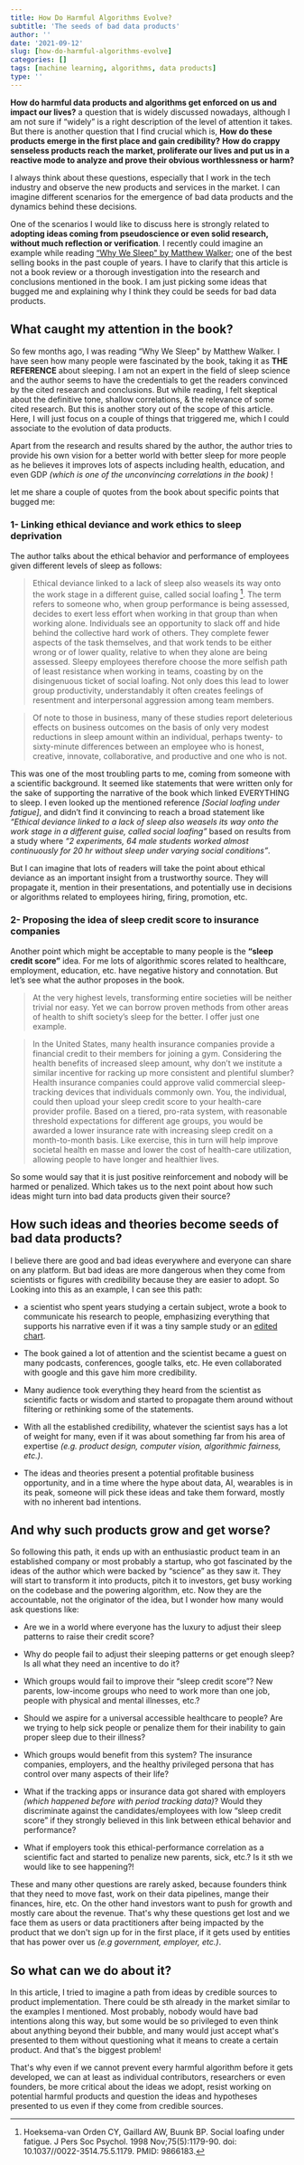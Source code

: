 ```yaml
---
title: How Do Harmful Algorithms Evolve? 
subtitle: 'The seeds of bad data products'
author: ''
date: '2021-09-12'
slug: [how-do-harmful-algorithms-evolve]
categories: []
tags: [machine learning, algorithms, data products]
type: ''
---
```



**How do harmful data products and algorithms get enforced on us and impact our lives?**
a question that is widely discussed nowadays, although I am not sure if “widely” is a right description of the level of attention it takes. But there is another question that I find crucial which is, **How do these products emerge in the first place and gain credibility?** **How do crappy senseless products reach the market, proliferate our lives and put us in a reactive mode to analyze and prove their obvious worthlessness or harm?**

I always think about these questions, especially that I work in the tech industry and observe the new products and  services in  the market. I can imagine different scenarios for the emergence of bad data products and the dynamics behind these decisions. 

One of the scenarios I would like to discuss here is strongly related to **adopting ideas coming from pseudoscience or even solid research, without much reflection or verification**. I recently could imagine an example while reading [“Why We Sleep" by Matthew Walker](https://www.goodreads.com/book/show/34466963-why-we-sleep); one of the best selling books in the past couple of years. I have to clarify that this article is not a book review or a thorough investigation into the research and conclusions mentioned in the book. I am just picking some ideas that bugged me and explaining why I think they could be seeds for bad data products.

## What caught my attention in the book?

So few months ago, I was reading “Why We Sleep" by Matthew Walker. I have seen how many people were fascinated by the book, taking it as **THE REFERENCE** about sleeping. I am not an expert in the field of sleep science and the author seems to have the credentials to get the readers convinced by the cited research and conclusions. But while reading, I felt skeptical about the definitive tone, shallow correlations, & the relevance of some cited research. But this is another story out of the scope of this article. Here, I will just focus on a couple of things that triggered me, which I could associate to the evolution of data products.


Apart from the research and results shared by the author, the author tries to provide his own  vision for a better world with better sleep for more people as he believes it improves lots of aspects including health, education, and even GDP *(which is one of the unconvincing correlations in the book)* !


let me share a couple of quotes from the book about specific points that bugged me:

### 1- Linking ethical deviance and work ethics to sleep deprivation

The author talks about the ethical behavior and performance of employees given different levels of sleep as follows:


>Ethical deviance linked to a lack of sleep also weasels its way onto the work stage in a different guise, called social loafing [^VI]</sup>. The term refers to someone who, when group performance is being assessed, decides to exert less effort when working in that group than when working alone. Individuals see an opportunity to slack off and hide behind the collective hard work of others. They complete fewer aspects of the task themselves, and that work tends to be either wrong or of lower quality, relative to when they alone are being assessed. Sleepy employees therefore choose the more selfish path of least resistance when working in teams, coasting by on the disingenuous ticket of social loafing. Not only does this lead to lower group productivity, understandably it often creates feelings of resentment and interpersonal aggression among team members. 

> Of note to those in business, many of these studies report deleterious effects on business outcomes on the basis of only very modest reductions in sleep amount within an individual, perhaps twenty- to sixty-minute differences between an employee who is honest, creative, innovate, collaborative, and productive and one who is not.


This was one of the most troubling parts to me, coming from someone with a scientific background. It seemed like statements that were written only for the sake of supporting the narrative of the book which linked EVERYTHING to sleep. I even looked up the mentioned reference *[Social loafing under fatigue]*, and didn’t find it convincing to reach a broad statement like *“Ethical deviance linked to a lack of sleep also weasels its way onto the work stage in a different guise, called social loafing”* based on results from a study where *“2 experiments, 64 male students worked almost continuously for 20 hr without sleep under varying social conditions”*. 

But I can imagine that lots of readers will take the point about ethical deviance as an important insight from a trustworthy source. They will propagate it, mention in their presentations, and potentially use in decisions or algorithms related to employees hiring, firing, promotion, etc. 


### 2- Proposing the idea of sleep credit score to insurance companies

Another point which might be acceptable to many people is the **“sleep credit score”** idea. For me lots of algorithmic scores related to healthcare, employment, education, etc. have negative history and connotation. But let’s see what the author proposes in the book.

> At the very highest levels, transforming entire societies will be neither trivial nor easy. Yet we can borrow proven methods from other areas of health to shift society’s sleep for the better. I offer just one example.

> In the United States, many health insurance companies provide a financial credit to their members for joining a gym. Considering the health benefits of increased sleep amount, why don’t we institute a similar incentive for racking up more consistent and plentiful slumber? Health insurance companies could approve valid commercial sleep-tracking devices that individuals commonly own. You, the individual, could then upload your sleep credit score to your health-care provider profile. Based on a tiered, pro-rata system, with reasonable threshold expectations for different age groups, you would be awarded a lower insurance rate with increasing sleep credit on a month-to-month basis. Like exercise, this in turn will help improve societal health en masse and lower the cost of health-care utilization, allowing people to have longer and healthier lives.

So some would say that it is just positive reinforcement and nobody will be harmed or penalized. Which takes us to the next point about how such ideas might turn into bad data products given their source?

## How such ideas and theories become seeds of bad data products?

I believe there are good and bad ideas everywhere and everyone can share on any platform. But bad ideas are more dangerous when they come from scientists or figures with credibility because they are easier to adopt. So Looking into this as an example, I can see this path:

- a scientist who spent years studying a certain subject, wrote a book to communicate his research to people, emphasizing everything that supports his narrative even if it was a tiny sample study or an [edited chart](https://yngve.hoiseth.net/articles/why-we-sleep-institutional-failure/).

- The book gained a lot of attention and the scientist became a guest on many podcasts, conferences, google talks, etc. He even collaborated with google and this gave him more credibility.

- Many audience took everything they heard from the scientist as scientific facts or wisdom and started to propagate them around without filtering or rethinking some of the  statements.

- With all the established credibility, whatever the scientist says has a lot of weight for many, even if it was about something far from his area of expertise *(e.g. product design, computer vision, algorithmic fairness, etc.)*.

- The ideas and theories present a potential profitable business opportunity, and in a time where the hype about data, AI, wearables is in its peak, someone will pick these ideas and take them forward, mostly with no inherent bad intentions.


## And why such products grow and get worse?

So following  this path, it ends up with  an enthusiastic product team in an established company or most probably a startup, who got fascinated by the ideas of the author which were backed by “science” as they saw it. They will start to transform it into products, pitch it to investors, get busy working on the codebase and the powering algorithm, etc. Now they  are the accountable, not the originator of the idea, but I wonder how many would ask questions like:

- Are we in a world where everyone has the luxury to adjust their sleep patterns to raise their credit score?

- Why do people fail to adjust their sleeping patterns or get enough sleep? Is all what they need an incentive to do it?

- Which groups would fail to improve their “sleep credit score”? New parents, low-income groups who need to work more than one job, people with physical and mental illnesses, etc.?

- Should we aspire for a universal accessible healthcare to people? Are we trying to help sick people or penalize them for their inability to gain proper sleep due to their illness?

- Which groups would benefit from this system? The insurance companies, employers, and the healthy privileged persona that has control over many aspects of their life?

- What if the tracking apps or insurance data got shared with employers *(which happened before with period tracking data)*? Would they discriminate against the candidates/employees with low “sleep credit score” if they strongly believed in this link between ethical behavior and performance?

- What if employers took this ethical-performance correlation as a scientific fact and started to penalize new parents, sick, etc.? Is it sth we would like to see happening?!


These and many other questions are rarely asked, because founders think that they need to move fast, work on their data pipelines, mange their finances, hire, etc. On the  other hand investors want to push for growth and mostly care about the revenue. That's why these questions get lost and we face them as users or data practitioners after being impacted by the product that we don't sign up for in the first place, if it gets used by entities that has power over us *(e.g government, employer, etc.)*.


## So what can we do about it?

In this article, I tried to imagine a path from ideas by credible sources to product implementation. There could be sth already in the market similar to the examples I mentioned. Most probably, nobody would have bad intentions along this way, but some would be so privileged to even think about anything beyond their bubble, and many would just accept what's presented to them without questioning what it means to create a certain product. And that's the biggest problem! 

That's why even if we cannot prevent every harmful algorithm before it gets developed, we can at least as individual contributors, researchers or even founders, be more critical about the ideas we adopt, resist working on potential harmful products and question the ideas and hypotheses presented to us even if they come from credible sources.

[^VI]:   Hoeksema-van Orden CY, Gaillard AW, Buunk BP. Social loafing under fatigue. J Pers Soc Psychol. 1998 Nov;75(5):1179-90. doi: 10.1037//0022-3514.75.5.1179. PMID: 9866183.
